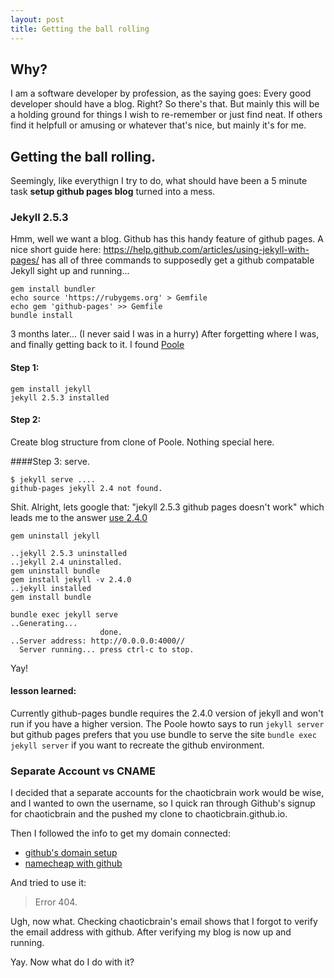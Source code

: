 ```yaml
---
layout: post
title: Getting the ball rolling
---
```


## Why?
I am a software developer by profession, as the saying goes: Every good developer should have a blog. Right? So there's that.  But mainly this will be a holding ground for things I wish to re-remember or just find neat.  If others find it helpfull or amusing or whatever that's nice, but mainly it's for me. 

## Getting the ball rolling.
Seemingly, like everythign I try to do, what should have been a 5 minute task **setup github pages blog** turned into a mess. 

### Jekyll 2.5.3
Hmm, well we want a blog. Github has this handy feature of github pages.  A nice short guide here: https://help.github.com/articles/using-jekyll-with-pages/ has all of three commands to supposedly get a github compatable Jekyll sight up and running...

```
gem install bundler
echo source 'https://rubygems.org' > Gemfile
echo gem 'github-pages' >> Gemfile
bundle install
```

3 months later... (I never said I was in a hurry)
After forgetting where I was, and finally getting back to it. I found [Poole](https://github.com/poole/poole)

#### Step 1: 

```
gem install jekyll
jekyll 2.5.3 installed
```  

#### Step 2: 

Create blog structure from clone of Poole. Nothing special here.

####Step 3: serve.

```
$ jekyll serve .... 
github-pages jekyll 2.4 not found.   
```
Shit. Alright, lets google that: "jekyll 2.5.3 github pages doesn't work" which leads me to the answer [use 2.4.0](https://github.com/jekyll/jekyll/issues/3084)

```
gem uninstall jekyll

..jekyll 2.5.3 uninstalled
..jekyll 2.4 uninstalled.
gem uninstall bundle
gem install jekyll -v 2.4.0
..jekyll installed
gem install bundle

bundle exec jekyll serve
..Generating... 
                    done.
..Server address: http://0.0.0.0:4000//
  Server running... press ctrl-c to stop.
```

Yay! 
#### lesson learned: 

Currently github-pages bundle requires the 2.4.0 version of jekyll and won't run if you have a higher version.  The Poole howto says to run `jekyll server` but github pages prefers that you use bundle to serve the site `bundle exec jekyll server` if you want to recreate the github environment.

### Separate Account vs CNAME

I decided that a separate accounts for the chaoticbrain work would be wise, and I wanted to own the username, so I quick ran through Github's signup for chaoticbrain and the pushed my clone to chaoticbrain.github.io. 

Then I followed the info to get my domain connected:

* [github's domain setup](http://help.github.com/articles/setting-up-a-custom-domain-with-github-pages/)
* [namecheap with github](http://davidensinger.com/2013/03/setting-the-dns-for-github-pages-on-namecheap/)

And tried to use it:
>Error 404.  

Ugh, now what.
Checking chaoticbrain's email shows that I forgot to verify the email address with github. 
After verifying my blog is now up and running. 

Yay.  Now what do I do with it?  






